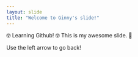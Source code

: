 ```yaml
---
layout: slide
title: "Welcome to Ginny's slide!"
---
```

:nerd_face: Learning Github!
:nerd_face: This is my awesome slide. :tada:

Use the left arrow to go back!
